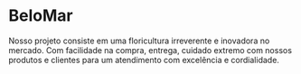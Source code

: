 # BeloMar
Nosso projeto consiste em uma floricultura irreverente e inovadora no mercado. Com facilidade na compra, entrega, cuidado extremo com nossos produtos e clientes para um atendimento com excelência e cordialidade.
